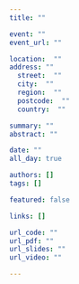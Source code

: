 ```yaml
---
title: ""

event: ""
event_url: ""

location:  ""
address: ""
  street:  ""
  city:  ""
  region:  ""
  postcode:  ""
  country:  ""

summary: ""
abstract: ""

date: ""
all_day: true

authors: []
tags: []

featured: false

links: []

url_code: ""
url_pdf: ""
url_slides: ""
url_video: ""

---
```

